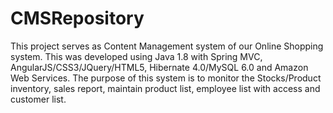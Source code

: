# CMSRepository
This project serves as Content Management system of our Online Shopping system. This was developed using Java 1.8 with Spring MVC, AngularJS/CSS3/JQuery/HTML5, Hibernate 4.0/MySQL 6.0 and Amazon Web Services. The purpose of this system is to monitor the Stocks/Product inventory, sales report, maintain product list, employee list with access and customer list.
